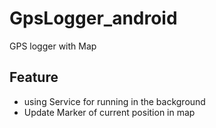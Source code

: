# GpsLogger_android
GPS logger with Map

## Feature
- using Service for running in the background
- Update Marker of current position in map
